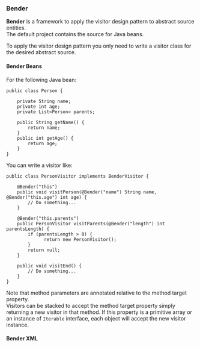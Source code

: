 ### **Bender**
**Bender** is a framework to apply the visitor design pattern to abstract source entities.  
The default project contains the source for Java beans.

To apply the visitor design pattern you only need to write a visitor class for the desired abstract source.

#### **Bender Beans**
For the following Java bean:

    public class Person {

        private String name;
        private int age;
        private List<Person> parents;

        public String getName() {
            return name;
        }
        public int getAge() {
            return age;
        }
    }

You can write a visitor like:

    public class PersonVisitor implements BenderVisitor {

        @Bender("this")
        public void visitPerson(@Bender("name") String name, @Bender("this.age") int age) {
            // Do something...
        }

        @Bender("this.parents")
        public PersonVisitor visitParents(@Bender("length") int parentsLength) {
            if (parentsLength > 0) {
                  return new PersonVisitor();
            }
            return null;
        }

        public void visitEnd() {
            // Do something...
        }
    }

Note that method parameters are annotated relative to the method target property.     
Visitors can be stacked to accept the method target property simply returning a new visitor in that method. If this property is a primitive array or an instance of `Iterable` interface, each object will accept the new visitor instance.


#### **Bender XML**
